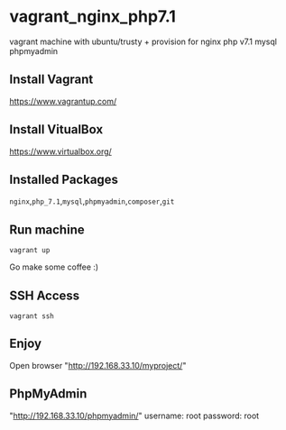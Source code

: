 # vagrant_nginx_php7.1
vagrant machine with ubuntu/trusty + provision for nginx php v7.1 mysql phpmyadmin

## Install Vagrant
https://www.vagrantup.com/

## Install VitualBox
https://www.virtualbox.org/

## Installed Packages
`nginx`,`php_7.1`,`mysql`,`phpmyadmin`,`composer`,`git`

## Run machine
```
vagrant up
```
Go make some coffee :)

## SSH Access
```
vagrant ssh
```

## Enjoy
Open browser "http://192.168.33.10/myproject/"

## PhpMyAdmin
"http://192.168.33.10/phpmyadmin/"
username: root
password: root
